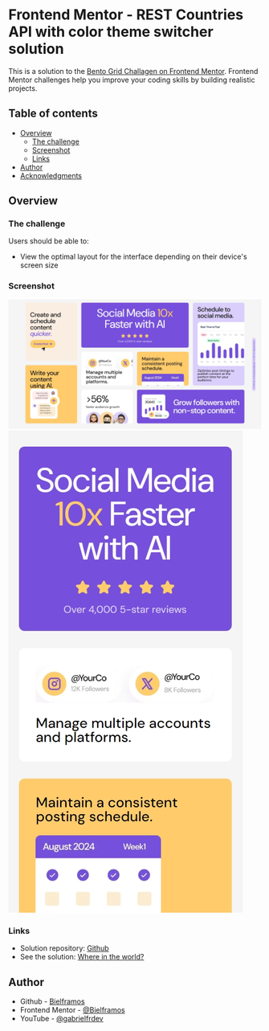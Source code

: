 # Frontend Mentor - REST Countries API with color theme switcher solution

This is a solution to the [Bento Grid Challagen on Frontend Mentor](https://www.frontendmentor.io/challenges/bento-grid-RMydElrlOj). Frontend Mentor challenges help you improve your coding skills by building realistic projects.

## Table of contents

- [Overview](#overview)
  - [The challenge](#the-challenge)
  - [Screenshot](#screenshot)
  - [Links](#links)
- [Author](#author)
- [Acknowledgments](#acknowledgments)

## Overview

### The challenge

Users should be able to:

- View the optimal layout for the interface depending on their device's screen size

### Screenshot

![Solution in desktop](/images/desktop-solution.jpeg)
![Solution in mobile](/images/mobile-solution.jpeg)

### Links

- Solution repository: [Github](https://github.com/Bielframos/bento-grid)
- See the solution: [Where in the world?](https://bento-grid-kappa-five.vercel.app/)

## Author

- Github - [Bielframos](https://github.com/Bielframos)
- Frontend Mentor - [@Bielframos](https://www.frontendmentor.io/profile/Bielframos)
- YouTube - [@gabrielfrdev](https://www.youtube.com/@gabrielfrdev)
